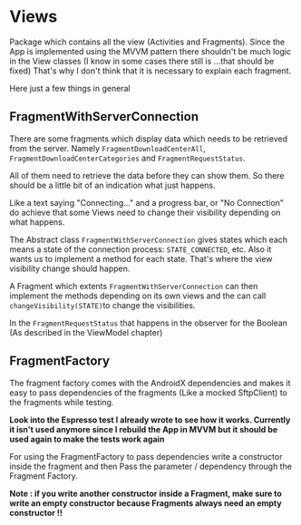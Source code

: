# Views 

Package which contains all the view (Activities and Fragments). Since the App is implemented using the MVVM pattern there shouldn't be much logic in the View classes (I know in some cases there still is ...that should be fixed) That's why I don't think that it is necessary to explain each fragment.

Here just a few things in general 

## FragmentWithServerConnection

There are some fragments which display data which needs to be retrieved from the server. Namely `FragmentDownloadCenterAll`, `FragmentDownloadCenterCategories` and `FragmentRequestStatus`.

All of them need to retrieve the data before they can show them. So there should be a little bit of an indication what just happens.

Like a text saying "Connecting..." and a progress bar, or "No Connection"  do achieve that some Views need to change their visibility depending on what happens.

The Abstract class `FragmentWithServerConnection`  gives states which each means a state of the connection process: `STATE_CONNECTED`, etc.
Also it wants us to implement a method for each state. 
That's where the view visibility change should happen.

A Fragment which extents `FragmentWithServerConnection`  can then implement the methods depending on its own views and the can call `changeVisibility(STATE)`to change the visibilities. 

In the `FragmentRequestStatus` that happens in the observer for the Boolean (As described in the ViewModel chapter)



## FragmentFactory 

The fragment factory comes with the AndroidX dependencies and makes it easy to pass dependencies of the fragments (Like a mocked SftpClient) to the fragments while testing. 

**Look into the Espresso test I already wrote to see how it works. Currently it isn't used anymore since I rebuild the App in MVVM but it should be used again to make the tests work again**

For using the FragmentFactory to pass dependencies write a constructor inside the fragment and then Pass the parameter / dependency through the Fragment Factory.

**Note : if you write another constructor inside a Fragment, make sure to write an empty constructor because Fragments always need an empty constructor !!**